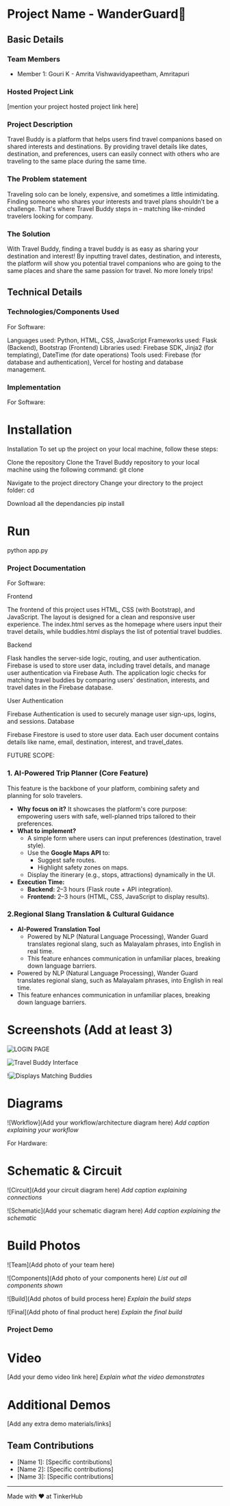 # Project Name - WanderGuard🎯


## Basic Details

### Team Members
- Member 1: Gouri K - Amrita Vishwavidyapeetham, Amritapuri


### Hosted Project Link
[mention your project hosted project link here]

### Project Description
Travel Buddy is a platform that helps users find travel companions based on shared interests and destinations. By providing travel details like dates, destination, and preferences, users can easily connect with others who are traveling to the same place during the same time.

### The Problem statement
Traveling solo can be lonely, expensive, and sometimes a little intimidating. Finding someone who shares your interests and travel plans shouldn’t be a challenge. That's where Travel Buddy steps in – matching like-minded travelers looking for company.

### The Solution
With Travel Buddy, finding a travel buddy is as easy as sharing your destination and interest! By inputting travel dates, destination, and interests, the platform will show you potential travel companions who are going to the same places and share the same passion for travel. No more lonely trips!

## Technical Details
### Technologies/Components Used
For Software:

Languages used: Python, HTML, CSS, JavaScript
Frameworks used: Flask (Backend), Bootstrap (Frontend)
Libraries used: Firebase SDK, Jinja2 (for templating), DateTime (for date operations)
Tools used: Firebase (for database and authentication), Vercel for hosting and database management.

### Implementation
For Software:
# Installation
Installation
To set up the project on your local machine, follow these steps:

Clone the repository
Clone the Travel Buddy repository to your local machine using the following command:
git clone <repository-url>

Navigate to the project directory
Change your directory to the project folder:
cd <repository-address>

Download all the dependancies 
 pip install <Dependancies listed in requirements.txt>

# Run
python app.py

### Project Documentation
For Software:

Frontend

The frontend of this project uses HTML, CSS (with Bootstrap), and JavaScript. The layout is designed for a clean and responsive user experience.
The index.html serves as the homepage where users input their travel details, while buddies.html displays the list of potential travel buddies.

Backend

Flask handles the server-side logic, routing, and user authentication. Firebase is used to store user data, including travel details, and manage user authentication via Firebase Auth.
The application logic checks for matching travel buddies by comparing users' destination, interests, and travel dates in the Firebase database.

User Authentication

Firebase Authentication is used to securely manage user sign-ups, logins, and sessions.
Database

Firebase Firestore is used to store user data. Each user document contains details like name, email, destination, interest, and travel_dates.

FUTURE SCOPE:

### **1. AI-Powered Trip Planner (Core Feature)**

This feature is the backbone of your platform, combining safety and planning for solo travelers.

- **Why focus on it?** It showcases the platform's core purpose: empowering users with safe, well-planned trips tailored to their preferences.
- **What to implement?**
    - A simple form where users can input preferences (destination, travel style).
    - Use the **Google Maps API** to:
        - Suggest safe routes.
        - Highlight safety zones on maps.
    - Display the itinerary (e.g., stops, attractions) dynamically in the UI.
- **Execution Time:**
    - **Backend:** 2–3 hours (Flask route + API integration).
    - **Frontend:** 2–3 hours (HTML, CSS, JavaScript to display results).

### **2.Regional Slang Translation & Cultural Guidance**

- **AI-Powered Translation Tool**
    - Powered by NLP (Natural Language Processing), Wander Guard translates regional slang, such as Malayalam phrases, into English in real time.
    - This feature enhances communication in unfamiliar places, breaking down language barriers.
- Powered by NLP (Natural Language Processing), Wander Guard translates regional slang, such as Malayalam phrases, into English in real time.
- This feature enhances communication in unfamiliar places, breaking down language barriers.



# Screenshots (Add at least 3)
![LOGIN PAGE](assets/image/Screenshot%202025-01-26%20094657.png)

![Travel Buddy Interface](assets/images/Screenshot%202025-01-26%20094802.png)

!![Displays Matching Buddies](assets/images/Screenshot%202025-01-26%20094815.png)

# Diagrams
![Workflow](Add your workflow/architecture diagram here)
*Add caption explaining your workflow*

For Hardware:

# Schematic & Circuit
![Circuit](Add your circuit diagram here)
*Add caption explaining connections*

![Schematic](Add your schematic diagram here)
*Add caption explaining the schematic*

# Build Photos
![Team](Add photo of your team here)


![Components](Add photo of your components here)
*List out all components shown*

![Build](Add photos of build process here)
*Explain the build steps*

![Final](Add photo of final product here)
*Explain the final build*

### Project Demo
# Video
[Add your demo video link here]
*Explain what the video demonstrates*

# Additional Demos
[Add any extra demo materials/links]

## Team Contributions
- [Name 1]: [Specific contributions]
- [Name 2]: [Specific contributions]
- [Name 3]: [Specific contributions]

---
Made with ❤️ at TinkerHub
